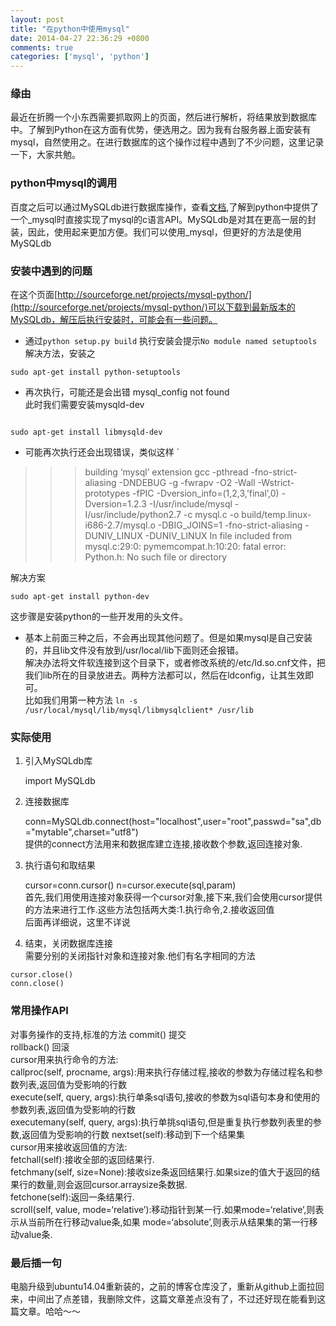 ```yaml
---
layout: post
title: "在python中使用mysql"
date: 2014-04-27 22:36:29 +0800
comments: true
categories: ['mysql', 'python']
---
```



### 缘由
最近在折腾一个小东西需要抓取网上的页面，然后进行解析，将结果放到数据库中。了解到Python在这方面有优势，便选用之。因为我有台服务器上面安装有mysql，自然使用之。在进行数据库的这个操作过程中遇到了不少问题，这里记录一下，大家共勉。
### python中mysql的调用
百度之后可以通过MySQLdb进行数据库操作，查看[文档](http://mysql-python.sourceforge.net/MySQLdb.html),了解到python中提供了一个_mysql时直接实现了mysql的c语言API。MySQLdb是对其在更高一层的封装，因此，使用起来更加方便。我们可以使用_mysql，但更好的方法是使用MySQLdb
<!--more-->
### 安装中遇到的问题
在这个页面[http://sourceforge.net/projects/mysql-python/](http://sourceforge.net/projects/mysql-python/)可以下载到最新版本的MySQLdb，解压后执行安装时，可能会有一些问题。     
    
+ 通过`python setup.py build` 执行安装会提示`No module named setuptools`        
解决方法，安装之        
```     
sudo apt-get install python-setuptools
```

+ 再次执行，可能还是会出错 mysql_config not found  
    此时我们需要安装mysqld-dev
```  

sudo apt-get install libmysqld-dev  
```

+ 可能再次执行还会出现错误，类似这样   ` 
>>>building ‘mysql’ extension gcc -pthread -fno-strict-aliasing -DNDEBUG -g -fwrapv -O2 -Wall -Wstrict-prototypes -fPIC -Dversion_info=(1,2,3,’final’,0) -Dversion=1.2.3 -I/usr/include/mysql -I/usr/include/python2.7 -c mysql.c -o build/temp.linux-i686-2.7/mysql.o -DBIG_JOINS=1 -fno-strict-aliasing -DUNIV_LINUX -DUNIV_LINUX In file included from mysql.c:29:0: pymemcompat.h:10:20: fatal error: Python.h: No such file or directory      

解决方案        
``` 
sudo apt-get install python-dev 
```
这步骤是安装python的一些开发用的头文件。 

+ 基本上前面三种之后，不会再出现其他问题了。但是如果mysql是自己安装的，并且lib文件没有放到/usr/local/lib下面则还会报错。           
解决办法将文件软连接到这个目录下，或者修改系统的/etc/ld.so.cnf文件，把我们lib所在的目录放进去。两种方法都可以，然后在ldconfig，让其生效即可。         
比如我们用第一种方法 `ln -s /usr/local/mysql/lib/mysql/libmysqlclient* /usr/lib`

### 实际使用
1. 引入MySQLdb库 
 
    import MySQLdb

1. 连接数据库 

    conn=MySQLdb.connect(host="localhost",user="root",passwd="sa",db="mytable",charset="utf8")  
提供的connect方法用来和数据库建立连接,接收数个参数,返回连接对象.  
 
3. 执行语句和取结果         

    cursor=conn.cursor() 
    n=cursor.execute(sql,param)     
首先,我们用使用连接对象获得一个cursor对象,接下来,我们会使用cursor提供的方法来进行工作.这些方法包括两大类:1.执行命令,2.接收返回值     
后面再详细说，这里不详说 

4. 结束，关闭数据库连接              
需要分别的关闭指针对象和连接对象.他们有名字相同的方法     
```
cursor.close()         
conn.close() 
```
### 常用操作API
对事务操作的支持,标准的方法 commit() 提交      
rollback() 回滚       
cursor用来执行命令的方法:        
callproc(self, procname, args):用来执行存储过程,接收的参数为存储过程名和参数列表,返回值为受影响的行数         
execute(self, query, args):执行单条sql语句,接收的参数为sql语句本身和使用的参数列表,返回值为受影响的行数       
executemany(self, query, args):执行单挑sql语句,但是重复执行参数列表里的参数,返回值为受影响的行数 nextset(self):移动到下一个结果集      
cursor用来接收返回值的方法:       
fetchall(self):接收全部的返回结果行.      
fetchmany(self, size=None):接收size条返回结果行.如果size的值大于返回的结果行的数量,则会返回cursor.arraysize条数据.        
fetchone(self):返回一条结果行.         
scroll(self, value, mode=‘relative’):移动指针到某一行.如果mode=‘relative’,则表示从当前所在行移动value条,如果 mode=‘absolute’,则表示从结果集的第一行移动value条. 

### 最后插一句
电脑升级到ubuntu14.04重新装的，之前的博客仓库没了，重新从github上面拉回来，中间出了点差错，我删除文件，这篇文章差点没有了，不过还好现在能看到这篇文章。哈哈～～
